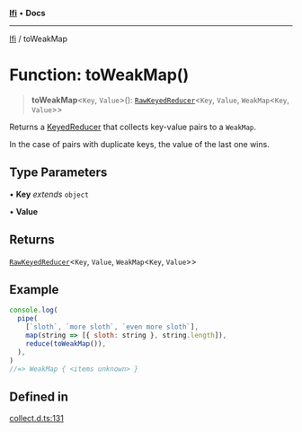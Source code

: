[**lfi**](../readme.md) • **Docs**

---

[lfi](../globals.md) / toWeakMap

# Function: toWeakMap()

> **toWeakMap**\<`Key`, `Value`\>():
> [`RawKeyedReducer`](../type-aliases/RawKeyedReducer.md)\<`Key`, `Value`,
> `WeakMap`\<`Key`, `Value`\>\>

Returns a [KeyedReducer](../type-aliases/KeyedReducer.md) that collects
key-value pairs to a `WeakMap`.

In the case of pairs with duplicate keys, the value of the last one wins.

## Type Parameters

• **Key** _extends_ `object`

• **Value**

## Returns

[`RawKeyedReducer`](../type-aliases/RawKeyedReducer.md)\<`Key`, `Value`,
`WeakMap`\<`Key`, `Value`\>\>

## Example

```js
console.log(
  pipe(
    [`sloth`, `more sloth`, `even more sloth`],
    map(string => [{ sloth: string }, string.length]),
    reduce(toWeakMap()),
  ),
)
//=> WeakMap { <items unknown> }
```

## Defined in

[collect.d.ts:131](https://github.com/TomerAberbach/lfi/blob/c9ef1bf4d1040d7f49c52b70b358c019e55f524d/src/operations/collect.d.ts#L131)
